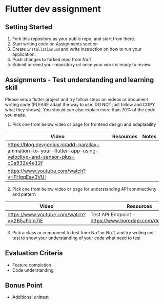 # Flutter dev assignment

## Setting Started
1. Fork this repository as your public repo, and start from there.
2. Start writing code on Assignments section
3. Create `installation.md` and write instruction on how to run your application.
4. Push changes to forked repo from No.1
5. Submit or send your repository url once your work is ready to review.

## Assignments - Test understanding and learning skill
Please setup flutter project and try follow steps on videos or document writing code (PLEASE adapt the way to use. DO NOT just follow and COPY what they shows). 
You should can also explain more than 70% of the code you made.

1. Pick one from below video or page for frontend design and adaptability

|Video|Resources|Notes|
|-|-|-|
|https://blog.devgenius.io/add-parallax-animation-to-your-flutter-app-using-velocityx-and-sensor-plus-c0a832e4e12f|||
|https://www.youtube.com/watch?v=FHgqEay3VUI|||

2. Pick one from below video or page for understanding API connnectivity and pattern

|Video|Resources|Notes|
|-|-|-|
|https://www.youtube.com/watch?v=265JFoIq7iE|Test API Endpoint - https://www.boredapi.com/documentation||

3. Pick a class or component to test from No.1 or No.2 and try writing unit test to show your understanding of your code what need to test


## Evaluation Criteria
- Feature completion
- Code understanding

## Bonus Point
- Additional unittest
